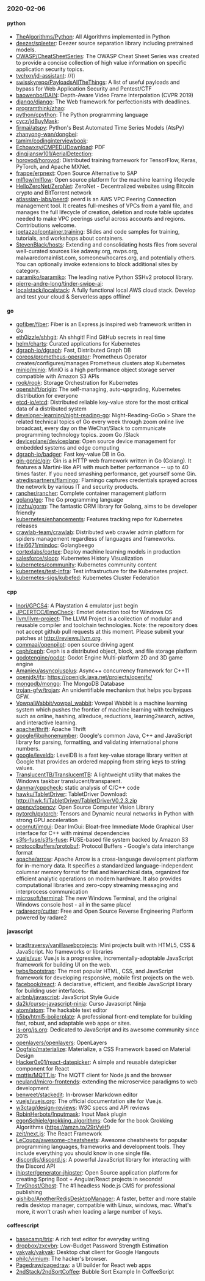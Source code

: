 ### 2020-02-06

#### python
* [TheAlgorithms/Python](https://github.com/TheAlgorithms/Python): All Algorithms implemented in Python
* [deezer/spleeter](https://github.com/deezer/spleeter): Deezer source separation library including pretrained models.
* [OWASP/CheatSheetSeries](https://github.com/OWASP/CheatSheetSeries): The OWASP Cheat Sheet Series was created to provide a concise collection of high value information on specific application security topics.
* [tychxn/jd-assistant](https://github.com/tychxn/jd-assistant): //()
* [swisskyrepo/PayloadsAllTheThings](https://github.com/swisskyrepo/PayloadsAllTheThings): A list of useful payloads and bypass for Web Application Security and Pentest/CTF
* [baowenbo/DAIN](https://github.com/baowenbo/DAIN): Depth-Aware Video Frame Interpolation (CVPR 2019)
* [django/django](https://github.com/django/django): The Web framework for perfectionists with deadlines.
* [programthink/zhao](https://github.com/programthink/zhao): 
* [python/cpython](https://github.com/python/cpython): The Python programming language
* [cycz/jdBuyMask](https://github.com/cycz/jdBuyMask): 
* [firmai/atspy](https://github.com/firmai/atspy): Python's Best Automated Time Series Models (AtsPy)
* [zhanyong-wan/dongbei](https://github.com/zhanyong-wan/dongbei): 
* [tamim/codinginterviewbook](https://github.com/tamim/codinginterviewbook):      
* [Echowxsy/CMPEDUDownload](https://github.com/Echowxsy/CMPEDUDownload): PDF
* [dingjiansw101/AerialDetection](https://github.com/dingjiansw101/AerialDetection): 
* [horovod/horovod](https://github.com/horovod/horovod): Distributed training framework for TensorFlow, Keras, PyTorch, and Apache MXNet.
* [frappe/erpnext](https://github.com/frappe/erpnext): Open Source Alternative to SAP
* [mlflow/mlflow](https://github.com/mlflow/mlflow): Open source platform for the machine learning lifecycle
* [HelloZeroNet/ZeroNet](https://github.com/HelloZeroNet/ZeroNet): ZeroNet - Decentralized websites using Bitcoin crypto and BitTorrent network
* [atlassian-labs/peerd](https://github.com/atlassian-labs/peerd): peerd is an AWS VPC Peering Connection management tool. It creates full-meshes of VPCs from a yaml file, and manages the full lifecycle of creation, deletion and route table updates needed to make VPC peerings useful across accounts and regions. Contributions welcome.
* [jpetazzo/container.training](https://github.com/jpetazzo/container.training): Slides and code samples for training, tutorials, and workshops about containers.
* [StevenBlack/hosts](https://github.com/StevenBlack/hosts): Extending and consolidating hosts files from several well-curated sources like adaway.org, mvps.org, malwaredomainlist.com, someonewhocares.org, and potentially others. You can optionally invoke extensions to block additional sites by category.
* [paramiko/paramiko](https://github.com/paramiko/paramiko): The leading native Python SSHv2 protocol library.
* [pierre-andre-long/tinder-swipe-ai](https://github.com/pierre-andre-long/tinder-swipe-ai): 
* [localstack/localstack](https://github.com/localstack/localstack):  A fully functional local AWS cloud stack. Develop and test your cloud & Serverless apps offline!

#### go
* [gofiber/fiber](https://github.com/gofiber/fiber):  Fiber is an Express.js inspired web framework written in Go 
* [eth0izzle/shhgit](https://github.com/eth0izzle/shhgit): Ah shhgit! Find GitHub secrets in real time
* [helm/charts](https://github.com/helm/charts): Curated applications for Kubernetes
* [dgraph-io/dgraph](https://github.com/dgraph-io/dgraph): Fast, Distributed Graph DB
* [coreos/prometheus-operator](https://github.com/coreos/prometheus-operator): Prometheus Operator creates/configures/manages Prometheus clusters atop Kubernetes
* [minio/minio](https://github.com/minio/minio): MinIO is a high performance object storage server compatible with Amazon S3 APIs
* [rook/rook](https://github.com/rook/rook): Storage Orchestration for Kubernetes
* [openshift/origin](https://github.com/openshift/origin): The self-managing, auto-upgrading, Kubernetes distribution for everyone
* [etcd-io/etcd](https://github.com/etcd-io/etcd): Distributed reliable key-value store for the most critical data of a distributed system
* [developer-learning/night-reading-go](https://github.com/developer-learning/night-reading-go): Night-Reading-GoGo  > Share the related technical topics of Go every week through zoom online live broadcast, every day on the WeChat/Slack to communicate programming technology topics.  zoom  Go /Slack 
* [deviceplane/deviceplane](https://github.com/deviceplane/deviceplane): Open source device management for embedded systems and edge computing
* [dgraph-io/badger](https://github.com/dgraph-io/badger): Fast key-value DB in Go.
* [gin-gonic/gin](https://github.com/gin-gonic/gin): Gin is a HTTP web framework written in Go (Golang). It features a Martini-like API with much better performance -- up to 40 times faster. If you need smashing performance, get yourself some Gin.
* [atredispartners/flamingo](https://github.com/atredispartners/flamingo): Flamingo captures credentials sprayed across the network by various IT and security products.
* [rancher/rancher](https://github.com/rancher/rancher): Complete container management platform
* [golang/go](https://github.com/golang/go): The Go programming language
* [jinzhu/gorm](https://github.com/jinzhu/gorm): The fantastic ORM library for Golang, aims to be developer friendly
* [kubernetes/enhancements](https://github.com/kubernetes/enhancements): Features tracking repo for Kubernetes releases
* [crawlab-team/crawlab](https://github.com/crawlab-team/crawlab): Distributed web crawler admin platform for spiders management regardless of languages and frameworks.
* [lifei6671/mindoc](https://github.com/lifei6671/mindoc): Golangbeego
* [cortexlabs/cortex](https://github.com/cortexlabs/cortex): Deploy machine learning models in production
* [salesforce/sloop](https://github.com/salesforce/sloop): Kubernetes History Visualization
* [kubernetes/community](https://github.com/kubernetes/community): Kubernetes community content
* [kubernetes/test-infra](https://github.com/kubernetes/test-infra): Test infrastructure for the Kubernetes project.
* [kubernetes-sigs/kubefed](https://github.com/kubernetes-sigs/kubefed): Kubernetes Cluster Federation

#### cpp
* [Inori/GPCS4](https://github.com/Inori/GPCS4): A Playstation 4 emulator just begin
* [JPCERTCC/EmoCheck](https://github.com/JPCERTCC/EmoCheck): Emotet detection tool for Windows OS
* [llvm/llvm-project](https://github.com/llvm/llvm-project): The LLVM Project is a collection of modular and reusable compiler and toolchain technologies. Note: the repository does not accept github pull requests at this moment. Please submit your patches at http://reviews.llvm.org.
* [commaai/openpilot](https://github.com/commaai/openpilot): open source driving agent
* [ceph/ceph](https://github.com/ceph/ceph): Ceph is a distributed object, block, and file storage platform
* [godotengine/godot](https://github.com/godotengine/godot): Godot Engine  Multi-platform 2D and 3D game engine
* [Amanieu/asyncplusplus](https://github.com/Amanieu/asyncplusplus): Async++ concurrency framework for C++11
* [openjdk/jfx](https://github.com/openjdk/jfx): https://openjdk.java.net/projects/openjfx/
* [mongodb/mongo](https://github.com/mongodb/mongo): The MongoDB Database
* [trojan-gfw/trojan](https://github.com/trojan-gfw/trojan): An unidentifiable mechanism that helps you bypass GFW.
* [VowpalWabbit/vowpal_wabbit](https://github.com/VowpalWabbit/vowpal_wabbit): Vowpal Wabbit is a machine learning system which pushes the frontier of machine learning with techniques such as online, hashing, allreduce, reductions, learning2search, active, and interactive learning.
* [apache/thrift](https://github.com/apache/thrift): Apache Thrift
* [google/libphonenumber](https://github.com/google/libphonenumber): Google's common Java, C++ and JavaScript library for parsing, formatting, and validating international phone numbers.
* [google/leveldb](https://github.com/google/leveldb): LevelDB is a fast key-value storage library written at Google that provides an ordered mapping from string keys to string values.
* [TranslucentTB/TranslucentTB](https://github.com/TranslucentTB/TranslucentTB): A lightweight utility that makes the Windows taskbar translucent/transparent.
* [danmar/cppcheck](https://github.com/danmar/cppcheck): static analysis of C/C++ code
* [hawku/TabletDriver](https://github.com/hawku/TabletDriver): TabletDriver Download: http://hwk.fi/TabletDriver/TabletDriverV0.2.3.zip
* [opencv/opencv](https://github.com/opencv/opencv): Open Source Computer Vision Library
* [pytorch/pytorch](https://github.com/pytorch/pytorch): Tensors and Dynamic neural networks in Python with strong GPU acceleration
* [ocornut/imgui](https://github.com/ocornut/imgui): Dear ImGui: Bloat-free Immediate Mode Graphical User interface for C++ with minimal dependencies
* [s3fs-fuse/s3fs-fuse](https://github.com/s3fs-fuse/s3fs-fuse): FUSE-based file system backed by Amazon S3
* [protocolbuffers/protobuf](https://github.com/protocolbuffers/protobuf): Protocol Buffers - Google's data interchange format
* [apache/arrow](https://github.com/apache/arrow): Apache Arrow is a cross-language development platform for in-memory data. It specifies a standardized language-independent columnar memory format for flat and hierarchical data, organized for efficient analytic operations on modern hardware. It also provides computational libraries and zero-copy streaming messaging and interprocess communication
* [microsoft/terminal](https://github.com/microsoft/terminal): The new Windows Terminal, and the original Windows console host - all in the same place!
* [radareorg/cutter](https://github.com/radareorg/cutter): Free and Open Source Reverse Engineering Platform powered by radare2

#### javascript
* [bradtraversy/vanillawebprojects](https://github.com/bradtraversy/vanillawebprojects): Mini projects built with HTML5, CSS & JavaScript. No frameworks or libraries
* [vuejs/vue](https://github.com/vuejs/vue):  Vue.js is a progressive, incrementally-adoptable JavaScript framework for building UI on the web.
* [twbs/bootstrap](https://github.com/twbs/bootstrap): The most popular HTML, CSS, and JavaScript framework for developing responsive, mobile first projects on the web.
* [facebook/react](https://github.com/facebook/react): A declarative, efficient, and flexible JavaScript library for building user interfaces.
* [airbnb/javascript](https://github.com/airbnb/javascript): JavaScript Style Guide
* [da2k/curso-javascript-ninja](https://github.com/da2k/curso-javascript-ninja): Curso Javascript Ninja
* [atom/atom](https://github.com/atom/atom): The hackable text editor
* [h5bp/html5-boilerplate](https://github.com/h5bp/html5-boilerplate): A professional front-end template for building fast, robust, and adaptable web apps or sites.
* [js-org/js.org](https://github.com/js-org/js.org): Dedicated to JavaScript and its awesome community since 2015
* [openlayers/openlayers](https://github.com/openlayers/openlayers): OpenLayers
* [Dogfalo/materialize](https://github.com/Dogfalo/materialize): Materialize, a CSS Framework based on Material Design
* [Hacker0x01/react-datepicker](https://github.com/Hacker0x01/react-datepicker): A simple and reusable datepicker component for React
* [mqttjs/MQTT.js](https://github.com/mqttjs/MQTT.js): The MQTT client for Node.js and the browser
* [neuland/micro-frontends](https://github.com/neuland/micro-frontends): extending the microservice paradigms to web development
* [benweet/stackedit](https://github.com/benweet/stackedit): In-browser Markdown editor
* [vuejs/vuejs.org](https://github.com/vuejs/vuejs.org):  The official documentation site for Vue.js.
* [w3ctag/design-reviews](https://github.com/w3ctag/design-reviews): W3C specs and API reviews
* [RobinHerbots/Inputmask](https://github.com/RobinHerbots/Inputmask): Input Mask plugin
* [egonSchiele/grokking_algorithms](https://github.com/egonSchiele/grokking_algorithms): Code for the book Grokking Algorithms (https://amzn.to/29rVyHf)
* [zeit/next.js](https://github.com/zeit/next.js): The React Framework
* [LeCoupa/awesome-cheatsheets](https://github.com/LeCoupa/awesome-cheatsheets):  Awesome cheatsheets for popular programming languages, frameworks and development tools. They include everything you should know in one single file.
* [discordjs/discord.js](https://github.com/discordjs/discord.js): A powerful JavaScript library for interacting with the Discord API
* [jhipster/generator-jhipster](https://github.com/jhipster/generator-jhipster): Open Source application platform for creating Spring Boot + Angular/React projects in seconds!
* [TryGhost/Ghost](https://github.com/TryGhost/Ghost):  The #1 headless Node.js CMS for professional publishing
* [qishibo/AnotherRedisDesktopManager](https://github.com/qishibo/AnotherRedisDesktopManager): A faster, better and more stable redis desktop manager, compatible with Linux, windows, mac. What's more, it won't crash when loading a large number of keys.

#### coffeescript
* [basecamp/trix](https://github.com/basecamp/trix): A rich text editor for everyday writing
* [dropbox/zxcvbn](https://github.com/dropbox/zxcvbn): Low-Budget Password Strength Estimation
* [yakyak/yakyak](https://github.com/yakyak/yakyak): Desktop chat client for Google Hangouts
* [philc/vimium](https://github.com/philc/vimium): The hacker's browser.
* [Pagedraw/pagedraw](https://github.com/Pagedraw/pagedraw): a UI builder for React web apps
* [2ndStack/2ndSortCoffee](https://github.com/2ndStack/2ndSortCoffee): Bubble Sort Example In CoffeeScript
